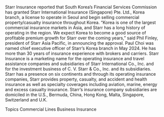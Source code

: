 Starr Insurance reported that South Korea’s Financial Services Commission has granted Starr International Insurance (Singapore) Pte. Ltd., Korea branch, a license to operate in Seoul and begin selling commercial property/casualty insurance throughout Korea.
“Korea is one of the largest commercial insurance markets in Asia, and Starr has a long history of operating in the region. We expect Korea to become a good source of profitable premium growth for Starr over the coming years,” said Phil Finley, president of Starr Asia Pacific, in announcing the approval.
Paul Choi was named chief executive officer of Starr’s Korea branch in May 2024. He has more than 30 years of insurance experience with brokers and carriers.
Starr Insurance is a marketing name for the operating insurance and travel assistance companies and subsidiaries of Starr International Co., Inc. and for the investment business of C. V. Starr & Co., Inc. and its subsidiaries. Starr has a presence on six continents and through its operating insurance companies, Starr provides property, casualty, and accident and health insurance as well as specialty coverages including aviation, marine, energy and excess casualty insurance.
Starr’s insurance company subsidiaries are domiciled in the U.S., Bermuda, China, Hong Kong, Malta, Singapore, Switzerland and U.K.

Topics
Commercial Lines
Business Insurance
